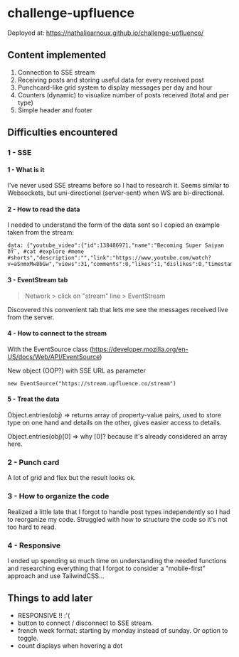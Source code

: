 # challenge-upfluence

Deployed at: https://nathaliearnoux.github.io/challenge-upfluence/

## Content implemented

1. Connection to SSE stream
2. Receiving posts and storing useful data for every received post
3. Punchcard-like grid system to display messages per day and hour
4. Counters (dynamic) to visualize number of posts received (total and per type)
5. Simple header and footer

## Difficulties encountered

### 1 - SSE

#### 1 - What is it

I've never used SSE streams before so I had to research it.
Seems similar to Websockets, but uni-directionel (server-sent) when WS are bi-directional.

#### 2 - How to read the data

I needed to understand the form of the data sent so I copied an example taken from the stream:

    data: {"youtube_video":{"id":138486971,"name":"Becoming Super Saiyan ðŸ˜‚ #cat #explore #meme #shorts","description":"","link":"https://www.youtube.com/watch?v=aSnmxMw8bGw","views":31,"comments":0,"likes":1,"dislikes":0,"timestamp":1713383491,"post_id":"aSnmxMw8bGw"}}

#### 3 - EventStream tab

> Network > click on "stream" line > EventStream

Discovered this convenient tab that lets me see the messages received live from the server.

#### 4 - How to connect to the stream

With the EventSource class (https://developer.mozilla.org/en-US/docs/Web/API/EventSource)

New object (OOP?) with SSE URL as parameter

    new EventSource("https://stream.upfluence.co/stream")

#### 5 - Treat the data

Object.entries(obj) => returns array of property-value pairs, used to store type on one hand and details on the other, gives easier access to details.

Object.entries(obj)[0] => why [0]? because it's already considered an array here.

### 2 - Punch card

A lot of grid and flex but the result looks ok.

### 3 - How to organize the code

Realized a little late that I forgot to handle post types independently so I had to reorganize my code.
Struggled with how to structure the code so it's not too hard to read.

### 4 - Responsive

I ended up spending so much time on understanding the needed functions and researching everything that I forgot to consider a "mobile-first" approach and use TailwindCSS...

## Things to add later

- RESPONSIVE !! :'(
- button to connect / disconnect to SSE stream.
- french week format: starting by monday instead of sunday. Or option to toggle.
- count displays when hovering a dot
